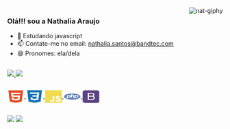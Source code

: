  <img align="right" height=150em alt="nat-giphy" src="https://media.discordapp.net/attachments/707926636187877386/885037470301945876/natt.gif?width=376&height=376">

### Olá!!! sou a Nathalia Araujo

- 🌱 Estudando javascript
- 📫 Contate-me no email: nathalia.santos@bandtec.com
- 😄 Pronomes: ela/dela
 



##
<div>
  <a href="https://github.com/devnataraujo">
  <img height=180em src="https://github-readme-stats.vercel.app/api?username=devnataraujo&count_private=true&show_icons=true&theme=nightowl"/>
  <img height=180em src="https://github-readme-stats.vercel.app/api/top-langs/?username=devnataraujo&layout=compact&theme=nightowl"/>
</div>
  
  
 ##
<div>
  <img align="center" alt="nat-html" height="30" width="40" src="https://raw.githubusercontent.com/devicons/devicon/master/icons/html5/html5-plain.svg">
  <img align="center" alt="nat-css" height="30" width="40" src="https://raw.githubusercontent.com/devicons/devicon/master/icons/css3/css3-plain.svg">
  <img align="center" alt="nat-js" height="30" width="40" src="https://raw.githubusercontent.com/devicons/devicon/master/icons/javascript/javascript-plain.svg">
  <img align="center" alt="nat-php" height="30" width="40" src="https://raw.githubusercontent.com/devicons/devicon/master/icons/php/php-plain.svg">
  <img align="center" alt="nat-bootstrap" height="30" width="40" src="https://raw.githubusercontent.com/devicons/devicon/master/icons/bootstrap/bootstrap-plain.svg">
 
</div>
  
 ##
  <div>
    <a href="https://www.instagram.com/devnataraujo/"><img src="https://img.shields.io/badge/Instagram-E4405F?style=for-the-badge&logo=instagram&logoColor=white"></a>
    <a href="https://www.linkedin.com/in/devnathalia/"><img src="https://img.shields.io/badge/LinkedIn-0077B5?style=for-the-badge&logo=linkedin&logoColor=white"></a>
  </div>
 

